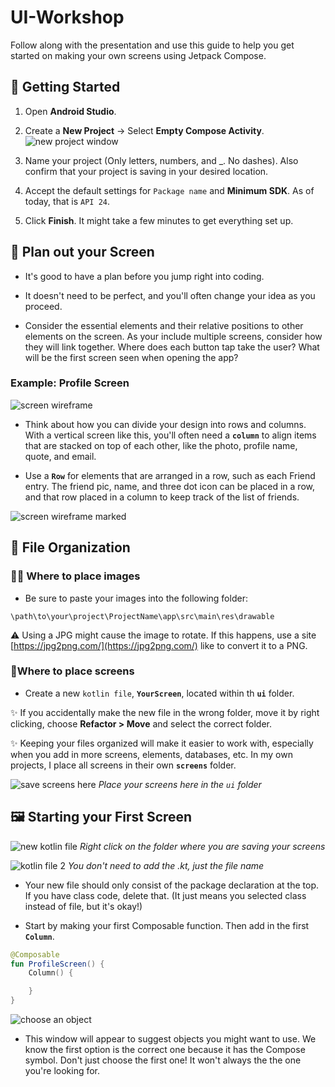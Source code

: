 # UI-Workshop

Follow along with the presentation and use this guide to help you get started on making your own screens using Jetpack Compose.

## 📝 **Getting Started**

1. Open **Android Studio**.
2. Create a **New Project** → Select **Empty Compose Activity**.
![new project window](/images/new_project.png)

3. Name your project (Only letters, numbers, and _. No dashes). Also confirm that your project is saving in your desired location.
4. Accept the default settings for `Package name` and  **Minimum SDK**. As of today, that is `API 24`.
5. Click **Finish**. It might take a few minutes to get everything set up.

## 📐 **Plan out your Screen**

* It's good to have a plan before you jump right into coding.

* It doesn't need to be perfect, and you'll often change your idea as you proceed.

* Consider the essential elements and their relative positions to other elements on the screen. As your include multiple screens, consider how they will link together. Where does each button tap take the user? What will be the first screen seen when opening the app?

### **Example: Profile Screen**
![screen wireframe](/images/ScreenDrawing.png)

* Think about how you can divide your design into rows and columns. With a vertical screen like this, you'll often need a **`column`** to align items that are stacked on top of each other, like the photo, profile name, quote, and email.

* Use a **`Row`** for elements that are arranged in a row, such as each Friend entry. The friend pic, name, and three dot icon can be placed in a row, and that row placed in a column to keep track of the list of friends.

![screen wireframe marked](/images/ScreenDrawingMarked.png)

## 📁 File Organization

### 🙋‍♀️ Where to place images

* Be sure to paste your images into the following folder:

`\path\to\your\project\ProjectName\app\src\main\res\drawable`

⚠️ Using a JPG might cause the image to rotate. If this happens, use a site [https://jpg2png.com/](https://jpg2png.com/) like to convert it to a PNG.

### 📱Where to place screens

* Create a new `kotlin file`, **`YourScreen`**, located within th **`ui`** folder.

✨ If you accidentally make the new file in the wrong folder, move it by right clicking, choose **Refactor > Move** and select the correct folder.

✨ Keeping your files organized will make it easier to work with, especially when you add in more screens, elements, databases, etc. In my own projects, I place all screens in their own **`screens`** folder.

![save screens here](/images/WhereToSaveScreens.png)
*Place your screens here in the `ui` folder*

## 🖼️ Starting your First Screen

![new kotlin file](/images/KotlinFile.png)
*Right click on the folder where you are saving your screens*

![kotlin file 2](/images/KotlinFile2.png)
*You don't need to add the .kt, just the file name*

* Your new file should only consist of the package declaration at the top. If you have class code, delete that. (It just means you selected class instead of file, but it's okay!)

* Start by making your first Composable function. Then add in the first **`Column`**.

```kotlin
@Composable
fun ProfileScreen() {
    Column() {

    }
}
```

![choose an object](/images/Import.png)

* This window will appear to suggest objects you might want to use. We know the first option is the correct one because it has the Compose symbol. Don't just choose the first one! It won't always the the one you're looking for.

